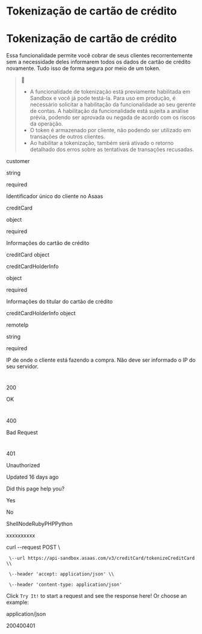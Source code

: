 # Tokenização de cartão de crédito

# Tokenização de cartão de crédito

Essa funcionalidade permite você cobrar de seus clientes recorrentemente sem a necessidade deles informarem todos os dados de cartão de crédito novamente. Tudo isso de forma segura por meio de um token.

> 🚧
> 
> *   A funcionalidade de tokenização está previamente habilitada em Sandbox e você já pode testá-la. Para uso em produção, é necessário solicitar a habilitação da funcionalidade ao seu gerente de contas. A habilitação da funcionalidade está sujeita a análise prévia, podendo ser aprovada ou negada de acordo com os riscos da operação.
> *   O token é armazenado por cliente, não podendo ser utilizado em transações de outros clientes.
> *   Ao habilitar a tokenização, também será ativado o retorno detalhado dos erros sobre as tentativas de transações recusadas.

customer

string

required

Identificador único do cliente no Asaas

creditCard

object

required

Informações do cartão de crédito

creditCard object

creditCardHolderInfo

object

required

Informações do titular do cartão de crédito

creditCardHolderInfo object

remoteIp

string

required

IP de onde o cliente está fazendo a compra. Não deve ser informado o IP do seu servidor.

# 

200

OK

# 

400

Bad Request

# 

401

Unauthorized

Updated 16 days ago

Did this page help you?

Yes

No

ShellNodeRubyPHPPython

xxxxxxxxxx

curl \--request POST \\

     \--url https://api-sandbox.asaas.com/v3/creditCard/tokenizeCreditCard \\

     \--header 'accept: application/json' \\

     \--header 'content-type: application/json'

Click `Try It!` to start a request and see the response here! Or choose an example:

application/json

200400401